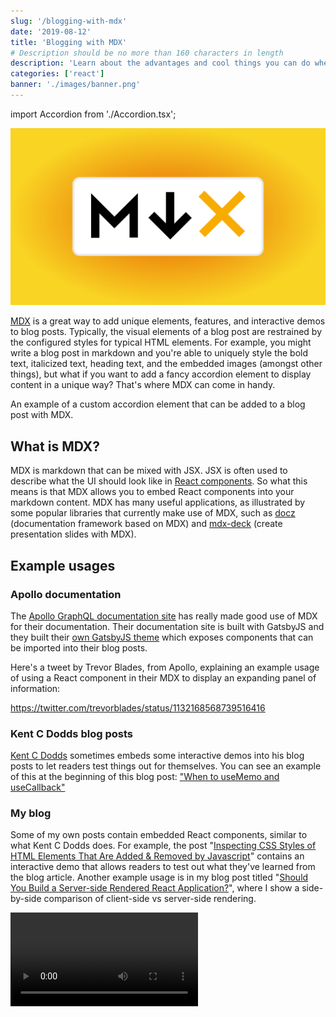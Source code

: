```yaml
---
slug: '/blogging-with-mdx'
date: '2019-08-12'
title: 'Blogging with MDX'
# Description should be no more than 160 characters in length
description: 'Learn about the advantages and cool things you can do when blogging with MDX'
categories: ['react']
banner: './images/banner.png'
---
```


import Accordion from './Accordion.tsx';

![Blogging With MDX](./images/banner.png)

[MDX](https://mdxjs.com/) is a great way to add unique elements, features, and interactive demos to blog posts. Typically, the visual elements of a blog post are restrained by the configured styles for typical HTML elements. For example, you might write a blog post in markdown and you're able to uniquely style the bold text, italicized text, heading text, and the embedded images (amongst other things), but what if you want to add a fancy accordion element to display content in a unique way? That's where MDX can come in handy.

<Accordion />
<span class="caption">An example of a custom accordion element that can be added to a blog post with MDX.</span>

## What is MDX?

MDX is markdown that can be mixed with JSX. JSX is often used to describe what the UI should look like in [React components](https://reactjs.org/docs/introducing-jsx.html). So what this means is that MDX allows you to embed React components into your markdown content. MDX has many useful applications, as illustrated by some popular libraries that currently make use of MDX, such as [docz](https://github.com/pedronauck/docz) (documentation framework based on MDX) and [mdx-deck](https://github.com/jxnblk/mdx-deck) (create presentation slides with MDX).

## Example usages

### Apollo documentation

The [Apollo GraphQL documentation site](https://www.apollographql.com/docs/) has really made good use of MDX for their documentation. Their documentation site is built with GatsbyJS and they built their [own GatsbyJS theme](https://github.com/apollographql/gatsby-theme-apollo) which exposes components that can be imported into their blog posts.

Here's a tweet by Trevor Blades, from Apollo, explaining an example usage of using a React component in their MDX to display an expanding panel of information:

https://twitter.com/trevorblades/status/1132168568739516416

### Kent C Dodds blog posts

[Kent C Dodds](https://kentcdodds.com) sometimes embeds some interactive demos into his blog posts to let readers test things out for themselves. You can see an example of this at the beginning of this blog post: ["When to useMemo and useCallback"](https://kentcdodds.com/blog/usememo-and-usecallback)

### My blog

Some of my own posts contain embedded React components, similar to what Kent C Dodds does. For example, the post "[Inspecting CSS Styles of HTML Elements That Are Added & Removed by Javascript](/inspecting-styles-of-elements-added-by-javascript)" contains an interactive demo that allows readers to test out what they've learned from the blog article. Another example usage is in my blog post titled "[Should You Build a Server-side Rendered React Application?](/react-server-side-rendering)", where I show a side-by-side comparison of client-side vs server-side rendering.

<Video src="/mdx-demo" />
<span class="caption">Example usage of an embedded React component used in one of my previous blog articles to compare client-side rendering against server-side rendering in a unique 2 column layout with custom loading animations.</span>

## Adding MDX to a blog

Personally, I use MDX with GatsbyJS, and it's fairly simple to set it up thanks to the [comprehensive documentation](https://www.gatsbyjs.org/docs/mdx/getting-started) found on the GatsbyJS website. However, if you're not using GatsbyJS for your blog, take a look at the [other available getting started](https://mdxjs.com/getting-started) guides on the MDX website to see installation instructions on how to integrate MDX with [NextJS](https://mdxjs.com/getting-started/next), [Create React App](https://mdxjs.com/getting-started/create-react-app), [React Static](https://mdxjs.com/getting-started/react-static), [Webpack](https://mdxjs.com/getting-started/webpack), [Parcel](https://mdxjs.com/getting-started/parcel), and [Zero](https://mdxjs.com/getting-started/zero).

## A word of caution

It should be noted that if you're exposing your blog posts through an RSS feed, then your blog articles won't display the embedded React components in RSS readers. Also, if you'd like to cross post your articles to other platforms such as [Medium](https://medium.com) and the [Dev Community](https://dev.to), you won't be able to display all your embedded React components into the cross-posted articles.
